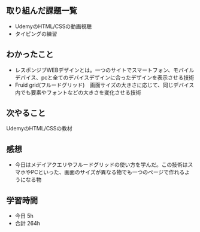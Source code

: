## 取り組んだ課題一覧
-  UdemyのHTML/CSSの動画視聴
- タイピングの練習
## わかったこと
- レスポンジブWEBデザインとは。一つのサイトでスマートフォン、モバイルデバイス、pcと全てのデバイスデザインに合ったデザインを表示させる技術
- Fruid grid(フルードグリッド)　画面サイズの大きさに応じて、同じデバイス内でも要素やフォントなどの大きさを変化させる技術
## 次やること
UdemyのHTML/CSSの教材
## 感想
-  今日はメデイアクエリやフルードグリッドの使い方を学んだ。この技術はスマホやPCといった、画面のサイズが異なる物でも一つのページで作れるようになる物
## 学習時間
- 今日 5h
- 合計 264h